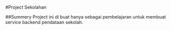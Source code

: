 #Project Sekolahan

##Summery
Project ini di buat hanya sebagai pembelajaran untuk membuat service backend pendataan sekolah.